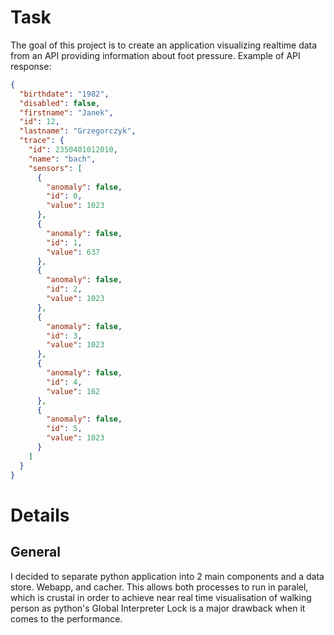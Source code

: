 # Task
The goal of this project is to create an application visualizing realtime data from an API providing information about foot pressure. Example of API response:
```json
{
  "birthdate": "1982",
  "disabled": false,
  "firstname": "Janek",
  "id": 12,
  "lastname": "Grzegorczyk",
  "trace": {
    "id": 2350401012010,
    "name": "bach",
    "sensors": [
      {
        "anomaly": false,
        "id": 0,
        "value": 1023
      },
      {
        "anomaly": false,
        "id": 1,
        "value": 637
      },
      {
        "anomaly": false,
        "id": 2,
        "value": 1023
      },
      {
        "anomaly": false,
        "id": 3,
        "value": 1023
      },
      {
        "anomaly": false,
        "id": 4,
        "value": 162
      },
      {
        "anomaly": false,
        "id": 5,
        "value": 1023
      }
    ]
  }
}
```

# Details

## General
I decided to separate python application into 2 main components and a data store. Webapp, and cacher. This allows both processes to run in paralel, which is crustal in order to achieve near real time visualisation of walking person as python's Global Interpreter Lock is a major drawback when it comes to the performance.

